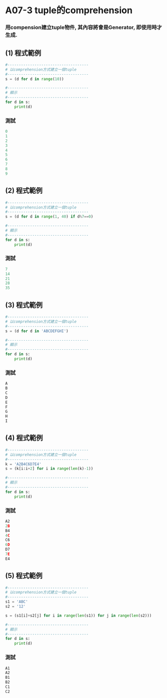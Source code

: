 # A07-3 tuple的comprehension

### 用compension建立tuple物件, 其內容將會是Generator, 即使用時才生成.

## (1) 程式範例
``` python
#------------------------------------
# 以comprehension方式建立一個tuple
#------------------------------------
s = (d for d in range(10))

#------------------------------------
# 顯示
#------------------------------------
for d in s:
    print(d)
```


### 測試
``` python
0
1
2
3
4
5
6
7
8
9
```


## (2) 程式範例
``` python
#------------------------------------
# 以comprehension方式建立一個tuple
#------------------------------------
s = (d for d in range(1, 40) if d%7==0)

#------------------------------------
# 顯示
#------------------------------------
for d in s:
    print(d)
```


### 測試
``` python
7
14
21
28
35
```




## (3) 程式範例
``` python
#------------------------------------
# 以comprehension方式建立一個tuple
#------------------------------------
s = (d for d in 'ABCDEFGHI')

#------------------------------------
# 顯示
#------------------------------------
for d in s:
    print(d)
```


### 測試
``` python
A
B
C
D
E
F
G
H
I
```


## (4) 程式範例
``` python
#------------------------------------
# 以comprehension方式建立一個tuple
#------------------------------------
k = 'A2B4C6D7E4'
s = (k[i:i+2] for i in range(len(k)-1))

#------------------------------------
# 顯示
#------------------------------------
for d in s:
    print(d)
```


### 測試
``` python
A2
2B
B4
4C
C6
6D
D7
7E
E4
```


## (5) 程式範例
``` python
#------------------------------------
# 以comprehension方式建立一個tuple
#------------------------------------
s1 = 'ABC'
s2 = '12'

s = (s1[i]+s2[j] for i in range(len(s1)) for j in range(len(s2)))

#------------------------------------
# 顯示
#------------------------------------
for d in s:
    print(d)
```


### 測試
``` python
A1
A2
B1
B2
C1
C2
```
